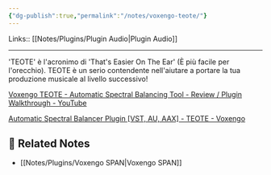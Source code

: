 ```yaml
---
{"dg-publish":true,"permalink":"/notes/voxengo-teote/"}
---
```


Links:: [[Notes/Plugins/Plugin Audio\|Plugin Audio]]

---
'TEOTE' è l'acronimo di 'That's Easier On The Ear' (È più facile per l'orecchio). TEOTE è un serio contendente nell'aiutare a portare la tua produzione musicale al livello successivo!

[Voxengo TEOTE - Automatic Spectral Balancing Tool - Review / Plugin Walkthrough - YouTube](https://www.youtube.com/watch?v=57TPgRxycUk)

[Automatic Spectral Balancer Plugin [VST, AU, AAX] - TEOTE - Voxengo](https://www.voxengo.com/product/teote/)


## 🔗 Related Notes

- [[Notes/Plugins/Voxengo SPAN\|Voxengo SPAN]]

